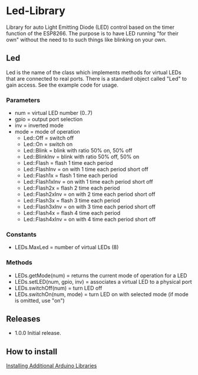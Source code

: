 # Led-Library

Library for auto Light Emitting Diode (LED) control based on the timer
function of the ESP8266. The purpose is to have LED running "for their
own" without the need to to such things like blinking on your own.

## Led

Led is the name of the class which implements methods for virtual LEDs
that are connected to real ports. There is a standard object called "Led"
to gain access. See the example code for usage.

### Parameters
- num = virtual LED number (0..7)
- gpio = output port selection
- inv = inverted mode
- mode = mode of operation
  - Led::Off = switch off
  - Led::On = switch on
  - Led::Blink = blink with ratio 50% on, 50% off
  - Led::BlinkInv = blink with ratio 50% off, 50% on
  - Led::Flash = flash 1 time each period
  - Led::FlashInv = on with 1 time each period short off
  - Led::Flash1x = flash 1 time each period
  - Led::Flash1xInv = on with 1 time each period short off
  - Led::Flash2x = flash 2 time each period
  - Led::Flash2xInv = on with 2 time each period short off
  - Led::Flash3x = flash 3 time each period
  - Led::Flash3xInv = on with 3 time each period short off
  - Led::Flash4x = flash 4 time each period
  - Led::Flash4xInv = on with 4 time each period short off

### Constants
- LEDs.MaxLed = number of virtual LEDs (8)

### Methods
- LEDs.getMode(num) = returns the current mode of operation for a LED
- LEDs.setLED(num, gpio, inv) = associates a virtual LED to a physical port
- LEDs.switchOff(num) = turn LED off
- LEDs.switchOn(num, mode) = turn LED on with selected mode (if mode is omitted, use "on")

## Releases

- 1.0.0 Initial release.

## How to install

[Installing Additional Arduino Libraries](https://www.arduino.cc/en/Guide/Libraries)
